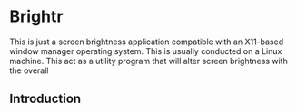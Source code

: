 # Brightr
This is just a screen brightness application compatible with an X11-based window manager operating system. This is usually conducted on a Linux machine. This act as a utility program that will alter screen brightness with the overall 
## Introduction
